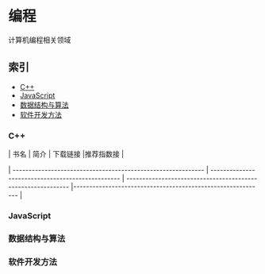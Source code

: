 # 编程

计算机编程相关领域

## 索引

* [C++](#C++)
* [JavaScript](#JavaScript)
* [数据结构与算法](#数据结构与算法)
* [软件开发方法](#软件开发方法)


### C++

| 书名                                                         | 简介                                              | 下载链接                                                     |推荐指数接                                                     |

| ------------------------------------------------------------ | ------------------------------------------------- | ------------------------------------------------------------ |------------------------------------------------------------ |

### JavaScript

### 数据结构与算法

### 软件开发方法